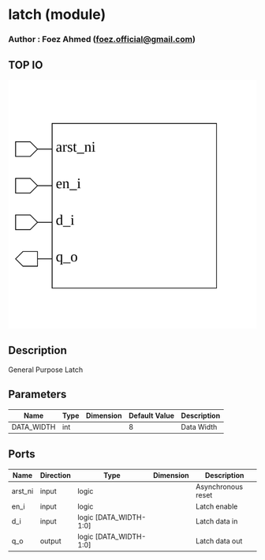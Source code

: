 # latch (module)

### Author : Foez Ahmed (foez.official@gmail.com)

## TOP IO
<img src="./latch_top.svg">

## Description
 General Purpose Latch

## Parameters
|Name|Type|Dimension|Default Value|Description|
|-|-|-|-|-|
|DATA_WIDTH|int||8|Data Width|

## Ports
|Name|Direction|Type|Dimension|Description|
|-|-|-|-|-|
|arst_ni|input|logic||Asynchronous reset|
|en_i|input|logic||Latch enable|
|d_i|input|logic [DATA_WIDTH-1:0]||Latch data in|
|q_o|output|logic [DATA_WIDTH-1:0]||Latch data out|
